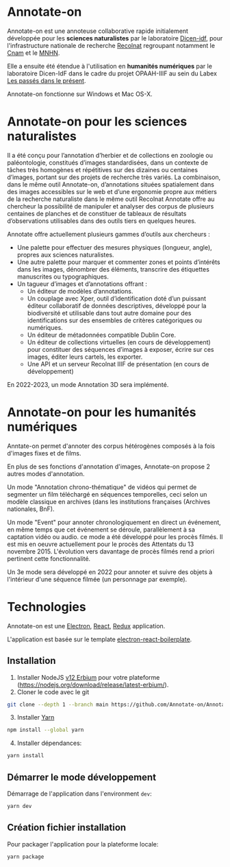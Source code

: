 # Annotate-on

Annotate-on est une annoteuse collaborative rapide initialement développée pour les **sciences naturalistes** par le laboratoire [Dicen-idf](https://www.dicen-idf.org), pour l'infrastructure nationale de recherche [Recolnat](https://www.recolnat.org) regroupant notamment le [Cnam](https://www.cnam.fr) et le [MNHN](https://www.mnhn.fr). 

Elle a ensuite été étendue à l'utilisation en **humanités numériques** par le laboratoire Dicen-IdF dans le cadre du projet OPAAH-IIIF au sein du Labex [Les passés dans le présent](http://passes-present.eu/).

Annotate-on fonctionne sur Windows et Mac OS-X.

# Annotate-on pour les sciences naturalistes
Il a été conçu pour l’annotation d’herbier et de collections en zoologie ou paléontologie, constitués d’images standardisées, dans un contexte de tâches très homogènes et répétitives sur des dizaines ou centaines d’images, portant sur des projets de recherche très variés. La combinaison, dans le même outil Annotate-on,  d’annotations situées spatialement dans des images accessibles sur le web  et d’une ergonomie propre aux métiers de la recherche naturaliste dans le même outil Recolnat Annotate offre au chercheur la possibilité de manipuler et analyser des corpus de plusieurs centaines de planches et de constituer de tableaux de résultats d’observations utilisables dans des outils tiers en quelques heures.

Annotate offre actuellement plusieurs gammes d’outils aux chercheurs :
- Une palette pour effectuer des mesures physiques (longueur, angle), propres aux sciences naturalistes.
- Une autre palette pour marquer et commenter zones et points d’intérêts dans les images, dénombrer des éléments, transcrire des étiquettes manuscrites ou typographiques.
- Un tagueur d’images et d’annotations offrant :
   - Un éditeur de modèles d’annotations.
   - Un couplage avec Xper, outil d’identification doté d’un puissant éditeur collaboratif de données descriptives, développé pour la biodiversité et utilisable dans tout autre domaine pour des identifications sur des ensembles de critères catégoriques ou numériques.
   - Un éditeur de métadonnées compatible Dublin Core.
   - Un éditeur de collections virtuelles (en cours de développement) pour constituer des séquences d’images à exposer, écrire sur ces images, éditer leurs cartels, les exporter.
   - Une API et un serveur Recolnat IIIF de présentation (en cours de développement)

En 2022-2023, un mode Annotation 3D sera implémenté.

# Annotate-on pour les humanités numériques
Anntate-on permet d'annoter des corpus hétérogènes composés à la fois d'images fixes et de films.

En plus de ses fonctions d'annotation d'images, Annotate-on propose 2 autres modes d'annotation. 

Un mode "Annotation chrono-thématique" de vidéos qui permet de segmenter un film téléchargé en séquences temporelles, ceci selon un modèle classique en archives (dans les institutions françaises (Archives nationales, BnF).

Un mode "Event" pour annoter chronologiquement en direct un événement, en même temps que cet événement se déroule, parallèlement à sa captation vidéo ou audio. ce mode a été développé pour les procès filmés. Il est mis en oeuvre actuellement pour le procès des Attentats du 13 novembre 2015. L'évolution vers davantage de procès filmés rend a priori pertinent cette fonctionnalité.

Un 3e mode sera développé en 2022 pour annoter et suivre des objets à l'intérieur d'une séquence filmée (un personnage par exemple).


# Technologies

Annotate-on est une [Electron](https://electronjs.org/), [React](https://reactjs.org/), [Redux](https://redux.js.org/) application.

L'application est basée sur le template [electron-react-boilerplate](https://github.com/chentsulin/electron-react-boilerplate).

## Installation

1. Installer NodeJS [v12 Erbium](https://nodejs.org/download/release/latest-erbium/) pour votre plateforme (https://nodejs.org/download/release/latest-erbium/).
    
2. Cloner le code avec le git
 
```bash
git clone --depth 1 --branch main https://github.com/Annotate-on/Annotate-on
```

3. Installer [Yarn](https://classic.yarnpkg.com/)

```bash
npm install --global yarn
```

4. Installer dépendances:

```bash
yarn install
```

## Démarrer le mode développement

Démarrage de l'application dans l'environment `dev`:

```bash
yarn dev
```

## Création fichier installation

Pour packager l'application pour la plateforme locale:

```bash
yarn package
